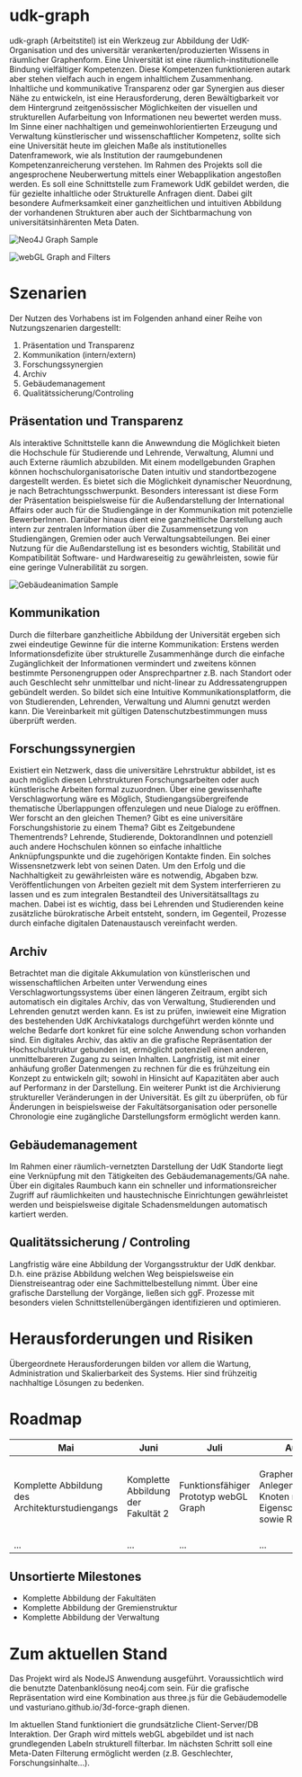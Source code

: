 # udk-graph
udk-graph (Arbeitstitel) ist ein Werkzeug zur Abbildung der UdK-Organisation und des universitär verankerten/produzierten Wissens in räumlicher Graphenform. 
Eine Universität ist eine räumlich-institutionelle Bindung vielfältiger Kompetenzen. Diese Kompetenzen funktionieren autark aber stehen vielfach auch in engem inhaltlichem Zusammenhang. Inhaltliche und kommunikative Transparenz oder gar Synergien aus dieser Nähe zu entwickeln, ist eine Herausforderung, deren Bewältigbarkeit vor dem Hintergrund zeitgenössischer Möglichkeiten der visuellen und strukturellen Aufarbeitung von Informationen neu bewertet werden muss. Im Sinne einer nachhaltigen und gemeinwohlorientierten Erzeugung und Verwaltung künstlerischer und wissenschaftlicher Kompetenz, sollte sich eine Universität heute im gleichen Maße als institutionelles Datenframework, wie als Institution der raumgebundenen Kompetenzanreicherung verstehen. 
Im Rahmen des Projekts soll die angesprochene Neuberwertung mittels einer Webapplikation angestoßen werden. Es soll eine Schnittstelle zum Framework UdK gebildet werden, die für gezielte inhaltliche oder Strukturelle Anfragen dient. Dabei gilt besondere Aufmerksamkeit einer ganzheitlichen und intuitiven Abbildung der vorhandenen Strukturen aber auch der Sichtbarmachung von universitätsinhärenten Meta Daten.

![Neo4J Graph Sample](./public/img/190531_graph.jpg)

![webGL Graph and Filters](./public/img/190719_filters.JPG)

# Szenarien
Der Nutzen des Vorhabens ist im Folgenden anhand einer Reihe von Nutzungszenarien dargestellt:
1. Präsentation und Transparenz
2. Kommunikation (intern/extern)
3. Forschungssynergien
4. Archiv
5. Gebäudemanagement
6. Qualitätssicherung/Controling

## Präsentation und Transparenz

Als interaktive Schnittstelle kann die Anwewndung die Möglichkeit bieten die Hochschule für Studierende und Lehrende, Verwaltung, Alumni und auch Externe räumlich abzubilden. Mit einem modellgebunden Graphen können hochschulorganisatorische Daten intuitiv und standortbezogene dargestellt werden. Es bietet sich die Möglichkeit dynamischer Neuordnung, je nach Betrachtungsschwerpunkt. Besonders interessant ist diese Form der Präsentation beispielsweise für die Außendarstellung der International Affairs oder auch für die Studiengänge in der Kommunikation mit potenzielle BewerberInnen. Darüber hinaus dient eine ganzheitliche Darstellung auch intern zur zentralen Information über die Zusammensetzung von Studiengängen, Gremien oder auch Verwaltungsabteilungen. 
Bei einer Nutzung für die Außendarstellung ist es besonders wichtig, Stabilität und Kompatibilität Software- und Hardwareseitig zu gewährleisten, sowie für eine geringe Vulnerabilität zu sorgen.

![Gebäudeanimation Sample](./public/img/190603_einsteinufer.gif)

## Kommunikation

Durch die filterbare ganzheitliche Abbildung der Universität ergeben sich zwei eindeutige Gewinne für die interne Kommunikation: Erstens werden Informationsdefizite über strukturelle Zusammenhänge durch die einfache Zugänglichkeit der Informationen vermindert und zweitens können bestimmte Personengruppen oder Ansprechpartner z.B. nach Standort oder auch Geschlecht sehr unmittelbar und nicht-linear zu Addressatengruppen gebündelt werden. So bildet sich eine Intuitive Kommunikationsplatform, die von Studierenden, Lehrenden, Verwaltung und Alumni genutzt werden kann. Die Vereinbarkeit mit gültigen Datenschutzbestimmungen muss überprüft werden.

## Forschungssynergien

Existiert ein Netzwerk, dass die universitäre Lehrstruktur abbildet, ist es auch möglich diesen Lehrstrukturen Forschungsarbeiten oder auch künstlerische Arbeiten formal zuzuordnen. Über eine gewissenhafte Verschlagwortung wäre es Möglich, Studiengangsübergreifende thematische Überlappungen offenzulegen und neue Dialoge zu eröffnen. Wer forscht an den gleichen Themen? Gibt es eine universitäre Forschungshistorie zu einem Thema? Gibt es Zeitgebundene Thementrends? Lehrende, Studierende, DoktorandInnen und potenziell auch andere Hochschulen können so einfache inhaltliche Anknüpfungspunkte und die zugehörigen Kontakte finden.
Ein solches Wissensnetzwerk lebt von seinen Daten. Um den Erfolg und die Nachhaltigkeit zu gewährleisten wäre es notwendig, Abgaben bzw. Veröffentlichungen von Arbeiten gezielt mit dem System interferrieren zu lassen und es zum integralen Bestandteil des Universitätsalltags zu machen. Dabei ist es wichtig, dass bei Lehrenden und Studierenden keine zusätzliche bürokratische Arbeit entsteht, sondern, im Gegenteil, Prozesse durch einfache digitalen Datenaustausch vereinfacht werden.

## Archiv

Betrachtet man die digitale Akkumulation von künstlerischen und wissenschaftlichen Arbeiten unter Verwendung eines Verschlagwortungssystems über einen längeren Zeitraum, ergibt sich automatisch ein digitales Archiv, das von Verwaltung, Studierenden und Lehrenden genutzt werden kann. Es ist zu prüfen, inwieweit eine Migration des bestehenden UdK Archivkatalogs durchgeführt werden könnte und welche Bedarfe dort konkret für eine solche Anwendung schon vorhanden sind. Ein digitales Archiv, das aktiv an die grafische Repräsentation der Hochschulstruktur gebunden ist, ermöglicht potenziell einen anderen, unmittelbareren Zugang zu seinen Inhalten. Langfristig, ist mit einer anhäufung großer Datenmengen zu rechnen für die es frühzeitung ein Konzept zu entwickeln gilt; sowohl in Hinsicht auf Kapazitäten aber auch auf Performanz in der Darstellung.
Ein weiterer Punkt ist die Archivierung struktureller Veränderungen in der Universität. Es gilt zu überprüfen, ob für Änderungen in beispielsweise der Fakultätsorganisation oder personelle Chronologie eine zugängliche Darstellungsform ermöglicht werden kann.

## Gebäudemanagement
Im Rahmen einer räumlich-vernetzten Darstellung der UdK Standorte liegt eine Verknüpfung mit den Tätigkeiten des Gebäudemanagements/GA nahe. Über ein digitales Raumbuch kann ein schneller und informationsreicher Zugriff auf räumlichkeiten und haustechnische Einrichtungen gewährleistet werden und beispielsweise digitale Schadensmeldungen automatisch kartiert werden.

## Qualitätssicherung / Controling 

Langfristig wäre eine Abbildung der Vorgangsstruktur der UdK denkbar. D.h. eine präzise Abbildung welchen Weg beispielsweise ein Dienstreiseantrag oder eine Sachmittelbestellung nimmt. Über eine grafische Darstellung der Vorgänge, ließen sich ggF. Prozesse mit besonders vielen Schnittstellenübergängen identifizieren und optimieren.

# Herausforderungen und Risiken
Übergeordnete Herausforderungen bilden vor allem die Wartung, Administration und Skalierbarkeit des Systems. Hier sind frühzeitig nachhaltige Lösungen zu bedenken.

# Roadmap

Mai | Juni | Juli | August | September | Oktober | November | Dezember
----|------|------|--------|-----------|---------|----------|---------
Komplette Abbildung des Architekturstudiengangs|Komplette Abbildung der Fakultät 2|Funktionsfähiger Prototyp webGL Graph|Grapheninteraktion, Anlegen von Knoten mit Eigenschaften sowie Relationen|Funktionsfähiger Prototyp webGL Gebäudemodell|Funktionsfähiger Prototyp webGL Gebäudemodell + Graph|Upload-Interface für wissensch. und künstler. Arbeiten|...
...|...|...|...|...|...|...|...|

## Unsortierte Milestones

- Komplette Abbildung der Fakultäten
- Komplette Abbildung der Gremienstruktur
- Komplette Abbildung der Verwaltung

# Zum aktuellen Stand
Das Projekt wird als NodeJS Anwendung ausgeführt. Voraussichtlich wird die benutzte Datenbanklösung neo4j.com sein. Für die grafische Repräsentation wird eine Kombination aus three.js für die Gebäudemodelle und vasturiano.github.io/3d-force-graph dienen.

Im aktuellen Stand funktioniert die grundsätzliche Client-Server/DB Interaktion. Der Graph wird mittels webGL abgebildet und ist nach grundlegenden Labeln strukturell filterbar. Im nächsten Schritt soll eine Meta-Daten Filterung ermöglicht werden (z.B. Geschlechter, Forschungsinhalte...).
